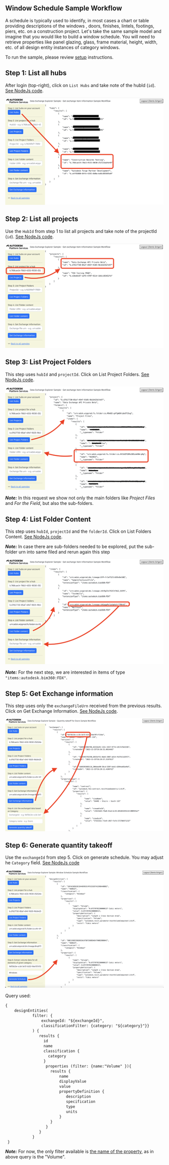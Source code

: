 ## Window Schedule Sample Workflow

A schedule is typically used to identify, in most cases a chart or table providing descriptions of the windows , doors, finishes, lintels, footings, piers, etc. on a construction project. Let's take the same sample model and imagine that you would like to build a window schedule. You will need to retrieve properties like panel glazing, glass, frame material, height, width, etc. of all design entity instances of category windows.

To run the sample, please review [setup](./README.md#SETUP) instructions.

## Step 1: List all hubs

After login (top-right), click on `List Hubs` and take note of the hubId (`id`). [See NodeJs code](/services/aps/dx.js).

![Step 1](./images/hubs.png)

## Step 2: List all projects

Use the `HubId` from step 1 to list all projects and take note of the projectId (`id`). [See NodeJs code](/services/aps/dx.js).

![Step 2](./images/projects.png)


## Step 3: List Project Folders

This step uses `hubId` and `projectId`. Click on List Project Folders. [See NodeJs code](/services/aps/dx.js).

![Step 3](./images/projectFolders.png)

***Note:*** In this request we show not only the main folders like *Project Files* and *For the Field*,
but also the sub-folders.


## Step 4: List Folder Content

This step uses `hubId`, `projectId` and the `folderId`. Click on List Folders Content. [See NodeJs code](/services/aps/dx.js).

***Note:*** In case there are sub-folders needed to be explored,
put the sub-folder urn into same filed and rerun again this step

![Step 4](./images/folderContent.png)

***Note:*** For the next step, we are interested in items of type `"items:autodesk.bim360:FDX"`.


## Step 5: Get Exchange information

This step uses only the `exchangeFileUrn` received from the previous results. Click on Get Exchange Information. [See NodeJs code](/services/aps/dx.js).

![Step 5](./images/exchangeInfo2.png)

## Step 6: Generate quantity takeoff

Use the `exchangeId` from step 5. Click on generate schedule. You may adjust he `Category` field. [See NodeJs code](/services/aps/dx.js) 

![Step 6](./images/schedule.png)

Query used:

```
{
    designEntities(
            filter: {
                exchangeId: "${exchangeId}", 
                classificationFilter: {category: "${category}"}}
            ) {
               results {
                 id
                 name
                 classification {
                   category
                 }
                  properties (filter: {name:"Volume" }){
                    results {
                        name
                        displayValue
                        value
                        propertyDefinition {
                           description
                           specification
                           type
                           units
                        }
                    }
                  }
               }
            }
 }
```
***Note:*** For now, the only filter available is [the name of the property](https://forge.autodesk.com/en/docs/fdxgraph/v1/reference/inputs/propertyfilterinput/), as in above query is the "Volume".
